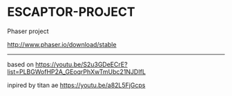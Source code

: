 # ESCAPTOR-PROJECT
Phaser project

http://www.phaser.io/download/stable 

___________________________________________________________________________________________________________________________________
based on 
https://youtu.be/S2u3GDeECrE?list=PLBGWofHP2A_GEoqrPhXwTmUbc21NJDIfL

inpired by titan ae 
https://youtu.be/a82L5FjGcps
